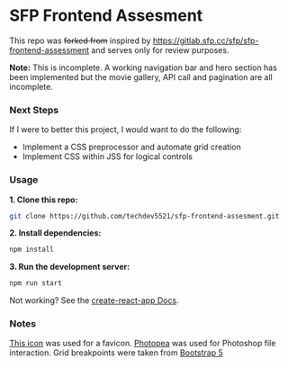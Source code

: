 # SFP Frontend Assesment

This repo was ~~forked from~~ inspired by https://gitlab.sfp.cc/sfp/sfp-frontend-assessment and serves only for review purposes.

**Note:** This is incomplete. A working navigation bar and hero section has been implemented but the movie gallery, API call and pagination are all incomplete.

### Next Steps
If I were to better this project, I would want to do the following:

- Implement a CSS preprocessor and automate grid creation
- Implement CSS within JSS for logical controls

### Usage
**1. Clone this repo:**

```bash
git clone https://github.com/techdev5521/sfp-frontend-assesment.git
```

**2. Install dependencies:**
```bash
npm install
```

**3. Run the development server:**
```bash
npm run start
```

Not working? See the [create-react-app Docs](https://create-react-app.dev/).

### Notes
[This icon](https://favicon.io/emoji-favicons/film-projector/) was used for a favicon.
[Photopea](https://www.photopea.com/) was used for Photoshop file interaction.
Grid breakpoints were taken from [Bootstrap 5](https://getbootstrap.com/docs/5.0/layout/breakpoints/)

